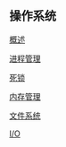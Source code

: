 ## 操作系统

<a href="概述.md">概述</a>

<a href="进程管理.md">进程管理</a>

<a href="死锁.md">死锁</a>

<a href="内存管理.md">内存管理</a>

<a href="文件系统.md">文件系统</a>

<a href="IO.md">I/O</a>

